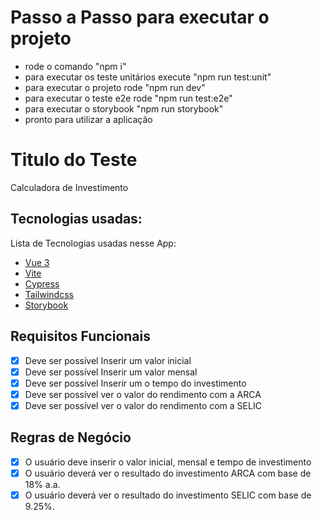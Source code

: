 # Passo a Passo para executar o projeto
- rode o comando "npm i"
- para executar os teste unitários execute "npm run test:unit"
- para executar o projeto rode "npm run dev"
- para executar o teste e2e rode "npm run test:e2e"
- para executar o storybook "npm run storybook"
- pronto para utilizar a aplicação

# Titulo do Teste

Calculadora de Investimento

## Tecnologias usadas:

Lista de Tecnologias usadas nesse App:
- [Vue 3](https://vuejs.org/)
- [Vite](https://vitejs.dev/)
- [Cypress](https://docs.cypress.io/guides/overview/why-cypress)
- [Tailwindcss](https://v2.tailwindcss.com/)
- [Storybook](https://storybook.js.org/)

## Requisitos Funcionais

- [x] Deve ser possível Inserir um valor inicial
- [x] Deve ser possível Inserir um valor mensal
- [x] Deve ser possível Inserir um o tempo do investimento
- [x] Deve ser possível ver o valor do rendimento com a ARCA
- [x] Deve ser possível ver o valor do rendimento com a SELIC

## Regras de Negócio

- [x] O usuário deve inserir o valor inicial, mensal e tempo de investimento
- [x] O usuário deverá ver o resultado do investimento ARCA com base de 18% a.a.
- [x] O usuário deverá ver o resultado do investimento SELIC com base de 9.25%.
